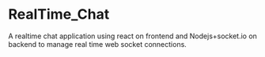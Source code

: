 # RealTime_Chat
A realtime chat application using react on frontend and Nodejs+socket.io on backend to manage real time web socket connections.

